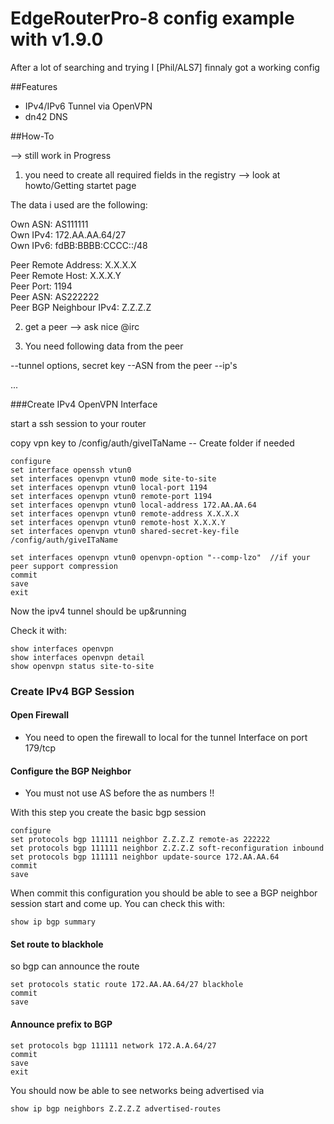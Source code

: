 # EdgeRouterPro-8 config example with v1.9.0 

After a lot of searching and trying I [Phil/ALS7] finnaly got a working config


##Features

* IPv4/IPv6 Tunnel via OpenVPN
* dn42 DNS

##How-To

--> still work in Progress

1) you need to create all required fields in the registry --> look at howto/Getting startet page

The data i used are the following:

Own ASN: AS111111  
Own IPv4: 172.AA.AA.64/27  
Own IPv6: fdBB:BBBB:CCCC::/48  

Peer Remote Address: X.X.X.X    
Peer Remote Host: X.X.X.Y  
Peer Port: 1194  
Peer ASN: AS222222  
Peer BGP Neighbour IPv4: Z.Z.Z.Z  

2) get a peer --> ask nice @irc

3) You need following data from the peer

--tunnel options, secret key
--ASN from the peer 
--ip's 

...

###Create IPv4 OpenVPN Interface

start a ssh session to your router

copy vpn key to /config/auth/giveITaName -- Create folder if needed

    configure  
    set interface openssh vtun0  
    set interfaces openvpn vtun0 mode site-to-site  
    set interfaces openvpn vtun0 local-port 1194   
    set interfaces openvpn vtun0 remote-port 1194  
    set interfaces openvpn vtun0 local-address 172.AA.AA.64  
    set interfaces openvpn vtun0 remote-address X.X.X.X  
    set interfaces openvpn vtun0 remote-host X.X.X.Y   
    set interfaces openvpn vtun0 shared-secret-key-file /config/auth/giveITaName    

    set interfaces openvpn vtun0 openvpn-option "--comp-lzo"  //if your peer support compression  
    commit   
    save  
    exit  

Now the ipv4 tunnel should be up&running

Check it with:

    show interfaces openvpn    
    show interfaces openvpn detail  
    show openvpn status site-to-site  

### Create IPv4 BGP Session

#### Open Firewall

* You need to open the firewall to local for the tunnel Interface on port 179/tcp

#### Configure the BGP Neighbor

* You must not use AS before the as numbers !!   

With this step you create the basic bgp session  

    configure  
    set protocols bgp 111111 neighbor Z.Z.Z.Z remote-as 222222  
    set protocols bgp 111111 neighbor Z.Z.Z.Z soft-reconfiguration inbound  
    set protocols bgp 111111 neighbor update-source 172.AA.AA.64  
    commit
    save

When commit this configuration you should be able to see a BGP neighbor session start and come up. You can check this with:

    show ip bgp summary

#### Set route to blackhole

so bgp can announce the route

    set protocols static route 172.AA.AA.64/27 blackhole  
    commit  
    save  

#### Announce prefix to BGP

    set protocols bgp 111111 network 172.A.A.64/27  
    commit  
    save  
    exit  

You should now be able to see networks being advertised via

    show ip bgp neighbors Z.Z.Z.Z advertised-routes




